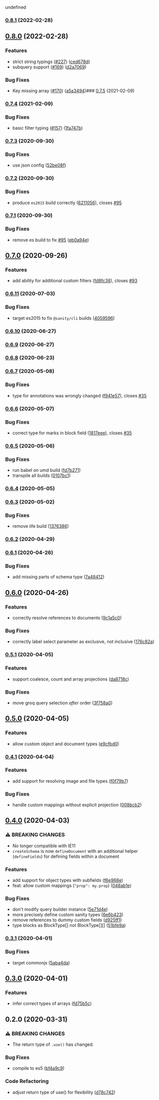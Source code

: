 undefined

### [0.8.1](https://github.com/danielroe/sanity-typed-queries/compare/0.8.0...0.8.1) (2022-02-28)

## [0.8.0](https://github.com/danielroe/sanity-typed-queries/compare/0.7.5...0.8.0) (2022-02-28)


### Features

* strict string typings ([#227](https://github.com/danielroe/sanity-typed-queries/issues/227)) ([ced678d](https://github.com/danielroe/sanity-typed-queries/commit/ced678d79b9a7c4805481cf3d6faf59bfe5a1ee3))
* subquery support ([#169](https://github.com/danielroe/sanity-typed-queries/issues/169)) ([d2a7069](https://github.com/danielroe/sanity-typed-queries/commit/d2a70690f0bfd2f9ddbcd203e3c32dd0dc8975c2))


### Bug Fixes

* Key missing array ([#170](https://github.com/danielroe/sanity-typed-queries/issues/170)) ([a5a3494](https://github.com/danielroe/sanity-typed-queries/commit/a5a3494f1746368fdec6c5d95c690575b6a41c69))### [0.7.5](https://github.com/danielroe/sanity-typed-queries/compare/0.7.4...0.7.5) (2021-02-09)

### [0.7.4](https://github.com/danielroe/sanity-typed-queries/compare/0.7.3...0.7.4) (2021-02-09)


### Bug Fixes

* basic filter typing ([#157](https://github.com/danielroe/sanity-typed-queries/issues/157)) ([1fa747b](https://github.com/danielroe/sanity-typed-queries/commit/1fa747baf78ffab62eee8441289aaf0844e3552f))

### [0.7.3](https://github.com/danielroe/sanity-typed-queries/compare/0.7.2...0.7.3) (2020-09-30)


### Bug Fixes

* use json config ([52be08f](https://github.com/danielroe/sanity-typed-queries/commit/52be08f548d1744b66ba80f9012b0488f866eccb))

### [0.7.2](https://github.com/danielroe/sanity-typed-queries/compare/0.7.1...0.7.2) (2020-09-30)


### Bug Fixes

* produce `es2015` build correctly ([6211056](https://github.com/danielroe/sanity-typed-queries/commit/621105667c4146334c7f9d2873881d1480af1dff)), closes [#95](https://github.com/danielroe/sanity-typed-queries/issues/95)

### [0.7.1](https://github.com/danielroe/sanity-typed-queries/compare/0.7.0...0.7.1) (2020-09-30)


### Bug Fixes

* remove es build to fix [#95](https://github.com/danielroe/sanity-typed-queries/issues/95) ([eb0a94e](https://github.com/danielroe/sanity-typed-queries/commit/eb0a94e852cf4f61b76bbb9875a40e6a07f0836c))

## [0.7.0](https://github.com/danielroe/sanity-typed-queries/compare/0.6.11...0.7.0) (2020-09-26)


### Features

* add ability for additional custom filters ([fd8fc38](https://github.com/danielroe/sanity-typed-queries/commit/fd8fc387819804e2fce893c7185dd2f412a6dea3)), closes [#93](https://github.com/danielroe/sanity-typed-queries/issues/93)

### [0.6.11](https://github.com/danielroe/sanity-typed-queries/compare/0.6.10...0.6.11) (2020-07-03)


### Bug Fixes

* target es2015 to fix `@sanity/cli` builds ([4059596](https://github.com/danielroe/sanity-typed-queries/commit/4059596ecc92cd6593c3395979524e646fb4b0db))

### [0.6.10](https://github.com/danielroe/sanity-typed-queries/compare/0.6.9...0.6.10) (2020-06-27)

### [0.6.9](https://github.com/danielroe/sanity-typed-queries/compare/0.6.8...0.6.9) (2020-06-27)

### [0.6.8](https://github.com/danielroe/sanity-typed-queries/compare/0.6.7...0.6.8) (2020-06-23)

### [0.6.7](https://github.com/danielroe/sanity-typed-queries/compare/0.6.6...0.6.7) (2020-05-08)


### Bug Fixes

* type for annotations was wrongly changed ([f941e57](https://github.com/danielroe/sanity-typed-queries/commit/f941e57c34d0d93b79901c0b79cb9aded13e0bd0)), closes [#35](https://github.com/danielroe/sanity-typed-queries/issues/35)

### [0.6.6](https://github.com/danielroe/sanity-typed-queries/compare/0.6.5...0.6.6) (2020-05-07)


### Bug Fixes

* correct type for marks in block field ([1817eee](https://github.com/danielroe/sanity-typed-queries/commit/1817eee30f8f3265228421593fb02b5812238d7f)), closes [#35](https://github.com/danielroe/sanity-typed-queries/issues/35)

### [0.6.5](https://github.com/danielroe/sanity-typed-queries/compare/0.6.4...0.6.5) (2020-05-06)


### Bug Fixes

* run babel on umd build ([fd7b271](https://github.com/danielroe/sanity-typed-queries/commit/fd7b271a13eec3ffc635fc596b37074e4acaa258))
* transpile all builds ([0107bc1](https://github.com/danielroe/sanity-typed-queries/commit/0107bc1289f800ef0f09d261ded2b91c7f2acccb))

### [0.6.4](https://github.com/danielroe/sanity-typed-queries/compare/0.6.3...0.6.4) (2020-05-05)

### [0.6.3](https://github.com/danielroe/sanity-typed-queries/compare/0.6.2...0.6.3) (2020-05-02)


### Bug Fixes

* remove iife build ([1376386](https://github.com/danielroe/sanity-typed-queries/commit/137638670268feafb9310fb9be45b14bacb67740))

### [0.6.2](https://github.com/danielroe/sanity-typed-queries/compare/0.6.1...0.6.2) (2020-04-29)

### [0.6.1](https://github.com/danielroe/sanity-typed-queries/compare/0.6.0...0.6.1) (2020-04-26)


### Bug Fixes

* add missing parts of schema type ([7a48412](https://github.com/danielroe/sanity-typed-queries/commit/7a4841237e5dd2d99be10d457a0952e59e702928))

## [0.6.0](https://github.com/danielroe/sanity-typed-queries/compare/0.5.1...0.6.0) (2020-04-26)


### Features

* correctly resolve references to documents ([9c1a5c0](https://github.com/danielroe/sanity-typed-queries/commit/9c1a5c04a991b64f08d94f0bd538ed688931acb8))


### Bug Fixes

* correctly label select parameter as exclusive, not inclusive ([176c82a](https://github.com/danielroe/sanity-typed-queries/commit/176c82aa233596cc7030a080c5ff39431bb57132))

### [0.5.1](https://github.com/danielroe/sanity-typed-queries/compare/0.5.0...0.5.1) (2020-04-05)


### Features

* support coalesce, count and array projections ([da8718c](https://github.com/danielroe/sanity-typed-queries/commit/da8718c28cdd2034f77a3f2aa70b54e8d6070987))


### Bug Fixes

* move groq query selection *after* order ([3f758a0](https://github.com/danielroe/sanity-typed-queries/commit/3f758a0520e3bb09d7db1e4ae0bb4ff38237162d))

## [0.5.0](https://github.com/danielroe/sanity-typed-queries/compare/0.4.1...0.5.0) (2020-04-05)


### Features

* allow custom object and document types ([e9cfbd0](https://github.com/danielroe/sanity-typed-queries/commit/e9cfbd0268c871aea7ae07129d29e38d51351deb))

### [0.4.1](https://github.com/danielroe/sanity-typed-queries/compare/0.4.0...0.4.1) (2020-04-04)


### Features

* add support for resolving image and file types ([f0f79b7](https://github.com/danielroe/sanity-typed-queries/commit/f0f79b790a2f0532a0d64d3a9039088d74e2134c))


### Bug Fixes

* handle custom mappings without explicit projection ([008bcb2](https://github.com/danielroe/sanity-typed-queries/commit/008bcb2a7871f20c338ed052cb97855c1c75b0bb))

## [0.4.0](https://github.com/danielroe/sanity-typed-queries/compare/0.3.1...0.4.0) (2020-04-03)


### ⚠ BREAKING CHANGES

* No longer compatible with IE11
* `createSchema` is now `defineDocument` with an additional helper (`defineFields`) for defining fields within a document

### Features

* add support for object types with subfields ([f6e968e](https://github.com/danielroe/sanity-typed-queries/commit/f6e968e35dae1eaf1a6dd363c7d4b75af2988165))
* feat: allow custom mappings (`"prop": my.prop`) ([048ab1e](https://github.com/danielroe/sanity-typed-queries/commit/048ab1e545d0b95fb3851860318128ea93659b2d))


### Bug Fixes

* don't modify query builder instance ([5e71d4e](https://github.com/danielroe/sanity-typed-queries/commit/5e71d4e85fefb97cd4ec3e03e0b57528271746e7))
* more precisely define custom sanity types ([6e6b423](https://github.com/danielroe/sanity-typed-queries/commit/6e6b423636671e0ba1bba96a59878e44b4633e2a))
* remove references to dummy custom fields ([d925ff1](https://github.com/danielroe/sanity-typed-queries/commit/d925ff13cbb0462f246ff0128fe2253a808fc09d))
* type blocks as BlockType[] not BlockType[][] ([51bfe9a](https://github.com/danielroe/sanity-typed-queries/commit/51bfe9a7afb122226340a2c7cbfbd05b44f58e6f))

### [0.3.1](https://github.com/danielroe/sanity-typed-queries/compare/0.3.0...0.3.1) (2020-04-01)


### Bug Fixes

* target commonjs ([5aba4da](https://github.com/danielroe/sanity-typed-queries/commit/5aba4da302c46433ab4b788cab255f2b547b743c))

## [0.3.0](https://github.com/danielroe/sanity-typed-queries/compare/0.2.0...0.3.0) (2020-04-01)


### Features

* infer correct types of arrays ([fd75b5c](https://github.com/danielroe/sanity-typed-queries/commit/fd75b5c0b109af69d4ffb94dcb799c03c6a99757))

## 0.2.0 (2020-03-31)


### ⚠ BREAKING CHANGES

* The return type of `.use()` has changed.

### Bug Fixes

* compile to es5 ([bf4a9c9](https://github.com/danielroe/sanity-typed-queries/commit/bf4a9c9a5a05fa88e5c2803853ddc59e62d5c232))


### Code Refactoring

* adjust return type of use() for flexibility ([d78c742](https://github.com/danielroe/sanity-typed-queries/commit/d78c742ae325a006a6ce100a1da2b1271b0d4912))
